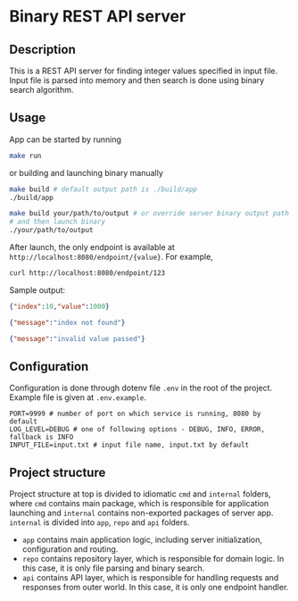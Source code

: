 # Binary REST API server
## Description

This is a REST API server for finding integer values 
specified in input file. Input file is parsed into memory
and then search is done using binary search algorithm.

## Usage

App can be started by running
```bash
make run
```
or building and launching binary manually
```bash
make build # default output path is ./build/app
./build/app
```
```bash 
make build your/path/to/output # or override server binary output path 
# and then launch binary 
./your/path/to/output
```

After launch, the only endpoint is available at `http://localhost:8080/endpoint/{value}`.
For example,
```bash
curl http://localhost:8080/endpoint/123
```
Sample output:
```json
{"index":10,"value":1000}
```
```json
{"message":"index not found"}
```
```json
{"message":"invalid value passed"}
```

## Configuration

Configuration is done through dotenv file `.env` in the root of the project.
Example file is given at `.env.example`. 

```dotenv
PORT=9999 # number of port on which service is running, 8080 by default
LOG_LEVEL=DEBUG # one of following options - DEBUG, INFO, ERROR, fallback is INFO
INPUT_FILE=input.txt # input file name, input.txt by default
```

## Project structure

Project structure at top is divided to idiomatic `cmd` and `internal` folders,
where `cmd` contains main package, which is responsible for application launching 
and `internal` contains non-exported packages of server app.
`internal` is divided into `app`, `repo` and `api` folders.
- `app` contains main application logic, including server initialization, 
    configuration and routing.
- `repo` contains repository layer, which is responsible for domain logic. 
    In this case, it is only file parsing and binary search.
- `api` contains API layer, which is responsible for handling requests and 
    responses from outer world. In this case, it is only one endpoint handler.
 
